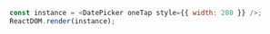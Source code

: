 
<!--start-code-->

```js
const instance = <DatePicker oneTap style={{ width: 280 }} />;
ReactDOM.render(instance);
```

<!--end-code-->
